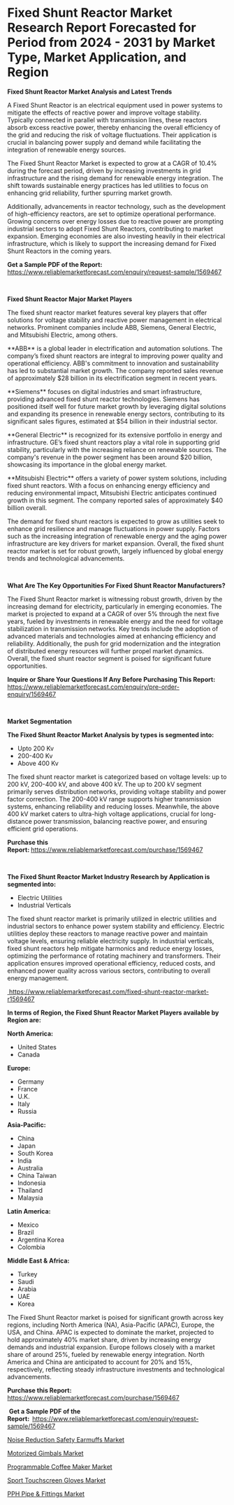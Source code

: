 <p><h1>Fixed Shunt Reactor Market Research Report Forecasted for Period from 2024 -  2031 by Market Type, Market Application, and Region</h1></p><p><strong>Fixed Shunt Reactor Market Analysis and Latest Trends</strong></p>
<p><p>A Fixed Shunt Reactor is an electrical equipment used in power systems to mitigate the effects of reactive power and improve voltage stability. Typically connected in parallel with transmission lines, these reactors absorb excess reactive power, thereby enhancing the overall efficiency of the grid and reducing the risk of voltage fluctuations. Their application is crucial in balancing power supply and demand while facilitating the integration of renewable energy sources.</p><p>The Fixed Shunt Reactor Market is expected to grow at a CAGR of 10.4% during the forecast period, driven by increasing investments in grid infrastructure and the rising demand for renewable energy integration. The shift towards sustainable energy practices has led utilities to focus on enhancing grid reliability, further spurring market growth. </p><p>Additionally, advancements in reactor technology, such as the development of high-efficiency reactors, are set to optimize operational performance. Growing concerns over energy losses due to reactive power are prompting industrial sectors to adopt Fixed Shunt Reactors, contributing to market expansion. Emerging economies are also investing heavily in their electrical infrastructure, which is likely to support the increasing demand for Fixed Shunt Reactors in the coming years.</p></p>
<p><strong>Get a Sample PDF of the Report:&nbsp;</strong> <a href="https://www.reliablemarketforecast.com/enquiry/request-sample/1569467?utm_campaign=1140&utm_medium=2&utm_source=Github&utm_content=ia&utm_term=14102024&utm_id=fixed-shunt-reactor">https://www.reliablemarketforecast.com/enquiry/request-sample/1569467</a></p>
<p>&nbsp;</p>
<p><strong>Fixed Shunt Reactor Major Market Players</strong></p>
<p><p>The fixed shunt reactor market features several key players that offer solutions for voltage stability and reactive power management in electrical networks. Prominent companies include ABB, Siemens, General Electric, and Mitsubishi Electric, among others.</p><p>**ABB** is a global leader in electrification and automation solutions. The company’s fixed shunt reactors are integral to improving power quality and operational efficiency. ABB's commitment to innovation and sustainability has led to substantial market growth. The company reported sales revenue of approximately $28 billion in its electrification segment in recent years.</p><p>**Siemens** focuses on digital industries and smart infrastructure, providing advanced fixed shunt reactor technologies. Siemens has positioned itself well for future market growth by leveraging digital solutions and expanding its presence in renewable energy sectors, contributing to its significant sales figures, estimated at $54 billion in their industrial sector.</p><p>**General Electric** is recognized for its extensive portfolio in energy and infrastructure. GE’s fixed shunt reactors play a vital role in supporting grid stability, particularly with the increasing reliance on renewable sources. The company's revenue in the power segment has been around $20 billion, showcasing its importance in the global energy market.</p><p>**Mitsubishi Electric** offers a variety of power system solutions, including fixed shunt reactors. With a focus on enhancing energy efficiency and reducing environmental impact, Mitsubishi Electric anticipates continued growth in this segment. The company reported sales of approximately $40 billion overall.</p><p>The demand for fixed shunt reactors is expected to grow as utilities seek to enhance grid resilience and manage fluctuations in power supply. Factors such as the increasing integration of renewable energy and the aging power infrastructure are key drivers for market expansion. Overall, the fixed shunt reactor market is set for robust growth, largely influenced by global energy trends and technological advancements.</p></p>
<p>&nbsp;</p>
<p><strong>What Are The Key Opportunities For Fixed Shunt Reactor Manufacturers?</strong></p>
<p><p>The Fixed Shunt Reactor market is witnessing robust growth, driven by the increasing demand for electricity, particularly in emerging economies. The market is projected to expand at a CAGR of over 5% through the next five years, fueled by investments in renewable energy and the need for voltage stabilization in transmission networks. Key trends include the adoption of advanced materials and technologies aimed at enhancing efficiency and reliability. Additionally, the push for grid modernization and the integration of distributed energy resources will further propel market dynamics. Overall, the fixed shunt reactor segment is poised for significant future opportunities.</p></p>
<p><strong>Inquire or Share Your Questions If Any Before Purchasing This Report:</strong> <a href="https://www.reliablemarketforecast.com/enquiry/pre-order-enquiry/1569467?utm_campaign=1140&utm_medium=2&utm_source=Github&utm_content=ia&utm_term=14102024&utm_id=fixed-shunt-reactor">https://www.reliablemarketforecast.com/enquiry/pre-order-enquiry/1569467</a></p>
<p>&nbsp;</p>
<p><strong>Market Segmentation</strong></p>
<p><strong>The Fixed Shunt Reactor Market Analysis by types is segmented into:</strong></p>
<p><ul><li>Upto 200 Kv</li><li>200-400 Kv</li><li>Above 400 Kv</li></ul></p>
<p><p>The fixed shunt reactor market is categorized based on voltage levels: up to 200 kV, 200-400 kV, and above 400 kV. The up to 200 kV segment primarily serves distribution networks, providing voltage stability and power factor correction. The 200-400 kV range supports higher transmission systems, enhancing reliability and reducing losses. Meanwhile, the above 400 kV market caters to ultra-high voltage applications, crucial for long-distance power transmission, balancing reactive power, and ensuring efficient grid operations.</p></p>
<p><strong>Purchase this Report:&nbsp;</strong><a href="https://www.reliablemarketforecast.com/purchase/1569467?utm_campaign=1140&utm_medium=2&utm_source=Github&utm_content=ia&utm_term=14102024&utm_id=fixed-shunt-reactor">https://www.reliablemarketforecast.com/purchase/1569467</a></p>
<p>&nbsp;</p>
<p><strong>The Fixed Shunt Reactor Market Industry Research by Application is segmented into:</strong></p>
<p><ul><li>Electric Utilities</li><li>Industrial Verticals</li></ul></p>
<p><p>The fixed shunt reactor market is primarily utilized in electric utilities and industrial sectors to enhance power system stability and efficiency. Electric utilities deploy these reactors to manage reactive power and maintain voltage levels, ensuring reliable electricity supply. In industrial verticals, fixed shunt reactors help mitigate harmonics and reduce energy losses, optimizing the performance of rotating machinery and transformers. Their application ensures improved operational efficiency, reduced costs, and enhanced power quality across various sectors, contributing to overall energy management.</p></p>
<p><a href="https://www.reliablemarketforecast.com/fixed-shunt-reactor-market-r1569467?utm_campaign=1140&utm_medium=2&utm_source=Github&utm_content=ia&utm_term=14102024&utm_id=fixed-shunt-reactor">&nbsp;https://www.reliablemarketforecast.com/fixed-shunt-reactor-market-r1569467</a></p>
<p><strong>In terms of Region, the Fixed Shunt Reactor Market Players available by Region are:</strong></p>
<p>
    <p> <strong> North America: </strong>
        <ul>
            <li>United States</li>
            <li>Canada</li>
        </ul>
        </p> 
    <p> <strong> Europe: </strong>
        <ul>
            <li>Germany</li>
            <li>France</li>
            <li>U.K.</li>
            <li>Italy</li>
            <li>Russia</li>
        </ul>
        </p> 
    <p> <strong> Asia-Pacific: </strong>
        <ul>
            <li>China</li>
            <li>Japan</li>
            <li>South Korea</li>
            <li>India</li>
            <li>Australia</li>
            <li>China Taiwan</li>
            <li>Indonesia</li>
            <li>Thailand</li>
            <li>Malaysia</li>
        </ul>
        </p> 
    <p> <strong> Latin America: </strong>
        <ul>
            <li>Mexico</li>
            <li>Brazil</li>
            <li>Argentina Korea</li>
            <li>Colombia</li>
        </ul>
        </p> 
    <p> <strong> Middle East & Africa: </strong>
        <ul>
            <li>Turkey</li>
            <li>Saudi</li>
            <li>Arabia</li>
            <li>UAE</li>
            <li>Korea</li>
        </ul>
    </p>
    </p>
<p><p>The Fixed Shunt Reactor market is poised for significant growth across key regions, including North America (NA), Asia-Pacific (APAC), Europe, the USA, and China. APAC is expected to dominate the market, projected to hold approximately 40% market share, driven by increasing energy demands and industrial expansion. Europe follows closely with a market share of around 25%, fueled by renewable energy integration. North America and China are anticipated to account for 20% and 15%, respectively, reflecting steady infrastructure investments and technological advancements.</p></p>
<p><strong>Purchase this Report: </strong><a href="https://www.reliablemarketforecast.com/purchase/1569467?utm_campaign=1140&utm_medium=2&utm_source=Github&utm_content=ia&utm_term=14102024&utm_id=fixed-shunt-reactor">https://www.reliablemarketforecast.com/purchase/1569467</a></p>
<p>&nbsp;<strong>Get a Sample PDF of the Report:&nbsp;&nbsp;</strong><a href="https://www.reliablemarketforecast.com/enquiry/request-sample/1569467?utm_campaign=1140&utm_medium=2&utm_source=Github&utm_content=ia&utm_term=14102024&utm_id=fixed-shunt-reactor">https://www.reliablemarketforecast.com/enquiry/request-sample/1569467</a></p>
<p><strong></strong></p>
<p><p><a href="https://github.com/callie4vf/Market-Research-Report-List-1/blob/main/noise-reduction-safety-earmuffs-market.md?utm_campaign=1140&utm_medium=2&utm_source=Github&utm_content=ia&utm_term=14102024&utm_id=fixed-shunt-reactor">Noise Reduction Safety Earmuffs Market</a></p><p><a href="https://www.linkedin.com/pulse/investing-motorized-gimbals-market-trends-leading-products-regional-aadqe?trk=public_post_embed_feed-article-content&utm_campaign=1140&utm_medium=2&utm_source=Github&utm_content=ia&utm_term=14102024&utm_id=fixed-shunt-reactor">Motorized Gimbals Market</a></p><p><a href="https://www.linkedin.com/pulse/programmable-coffee-maker-industry-sector-market-dynamics-future-pdiqe?trk=public_post_embed_feed-article-content&utm_campaign=1140&utm_medium=2&utm_source=Github&utm_content=ia&utm_term=14102024&utm_id=fixed-shunt-reactor">Programmable Coffee Maker Market</a></p><p><a href="https://github.com/siennagx1ahafter/Market-Research-Report-List-1/blob/main/sport-touchscreen-gloves-market.md?utm_campaign=1140&utm_medium=2&utm_source=Github&utm_content=ia&utm_term=14102024&utm_id=fixed-shunt-reactor">Sport Touchscreen Gloves Market</a></p><p><a href="https://www.linkedin.com/pulse/pph-pipe-fittings-market-matrix-applications-electronics-industrypharmaceuticalchemical-rseee?trk=public_post_embed_feed-article-content&utm_campaign=1140&utm_medium=2&utm_source=Github&utm_content=ia&utm_term=14102024&utm_id=fixed-shunt-reactor">PPH Pipe & Fittings Market</a></p></p>